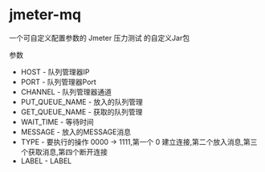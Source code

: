 # jmeter-mq
一个可自定义配置参数的 Jmeter 压力测试 的自定义Jar包

参数
* HOST - 队列管理器IP
* PORT - 队列管理器Port
* CHANNEL - 队列管理器通道
* PUT_QUEUE_NAME - 放入的队列管理
* GET_QUEUE_NAME - 获取的队列管理
* WAIT_TIME - 等待时间
* MESSAGE - 放入的MESSAGE消息
* TYPE - 要执行的操作 0000 -> 1111,第一个 0 建立连接,第二个放入消息,第三个获取消息,第四个断开连接
* LABEL - LABEL